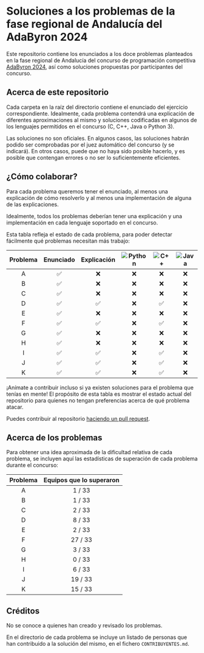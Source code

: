# Soluciones a los problemas de la fase regional de Andalucía del AdaByron 2024

Este repositorio contiene los enunciados a los doce problemas planteados en la
fase regional de Andalucía del concurso de programación competitiva [AdaByron
2024](https://ada-byron.es/2024/reg/andalucia/), así como soluciones propuestas
por participantes del concurso.

## Acerca de este repositorio
Cada carpeta en la raíz del directorio contiene el enunciado del ejercicio
correspondiente. Idealmente, cada problema contendrá una explicación de
diferentes aproximaciones al mismo y soluciones codificadas en algunos de los
lenguajes permitidos en el concurso (C, C++, Java o Python 3).

Las soluciones no son oficiales. En algunos casos, las soluciones habrán podido
ser comprobadas por el juez automático del concurso (y se indicará). En otros
casos, puede que no haya sido posible hacerlo, y es posible que contengan
errores o no ser lo suficientemente eficientes.

## ¿Cómo colaborar?
Para cada problema queremos tener el enunciado, al menos una explicación de
cómo resolverlo y al menos una implementación de alguna de las explicaciones.

Idealmente, todos los problemas deberían tener una explicación y una
implementación en cada lenguaje soportado en el concurso.

Esta tabla refleja el estado de cada problema, para poder detectar fácilmente
qué problemas necesitan más trabajo:

| Problema | Enunciado          | Explicación        | ![Python](https://img.shields.io/badge/python-3670A0?style=for-the-badge&logo=python&logoColor=ffdd54) | ![C++](https://img.shields.io/badge/c++-%2300599C.svg?style=for-the-badge&logo=c%2B%2B&logoColor=white) | ![Java](https://img.shields.io/badge/java-%23ED8B00.svg?style=for-the-badge&logo=openjdk&logoColor=white) |
| :------: | :----------------: | :---------:        | :--------------:   | :--------------:   | :--------------:   |
| A        | :white_check_mark: | :x: | :x: | :x: | :x: |
| B        | :white_check_mark: | :x: | :x: | :x: | :x: |
| C        | :white_check_mark: | :x: | :x: | :x: | :x: |
| D        | :white_check_mark: | :white_check_mark: | :x: | :white_check_mark: | :x: |
| E        | :white_check_mark: | :x: | :x: | :x: | :x: |
| F        | :white_check_mark: | :white_check_mark: | :x: | :white_check_mark: | :x: |
| G        | :white_check_mark: | :x: | :x: | :x: | :x: |
| H        | :white_check_mark: | :x: | :x: | :x: | :x: |
| I        | :white_check_mark: | :white_check_mark: | :x: | :white_check_mark: | :x: |
| J        | :white_check_mark: | :white_check_mark: | :x: | :white_check_mark: | :x: |
| K        | :white_check_mark: | :white_check_mark: | :x: | :white_check_mark: | :x: |

¡Anímate a contribuir incluso si ya existen soluciones para el problema que
tenías en mente! El propósito de esta tabla es mostrar el estado actual del
repositorio para quienes no tengan preferencias acerca de qué problema atacar.

Puedes contribuir al repositorio [haciendo un pull
request](https://www.freecodecamp.org/espanol/news/como-hacer-tu-primer-pull-request-en-github/).

## Acerca de los problemas
Para obtener una idea aproximada de la dificultad relativa de cada problema, se
incluyen aquí las estadísticas de superación de cada problema durante el
concurso:

| Problema | Equipos que lo superaron |
| :------: | :-----------------------:|
| A        |  1 / 33                  |
| B        |  1 / 33                  |
| C        |  2 / 33                  |
| D        |  8 / 33                  |
| E        |  2 / 33                  |
| F        | 27 / 33                  |
| G        |  3 / 33                  |
| H        |  0 / 33                  |
| I        |  6 / 33                  |
| J        | 19 / 33                  |
| K        | 15 / 33                  |

## Créditos

No se conoce a quienes han creado y revisado los problemas.

En el directorio de cada problema se incluye un listado de personas que han
contribuido a la solución del mismo, en el fichero `CONTRIBUYENTES.md`.
